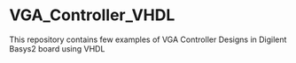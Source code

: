 # VGA_Controller_VHDL
This repository contains few examples of VGA Controller Designs in Digilent Basys2 board using VHDL

